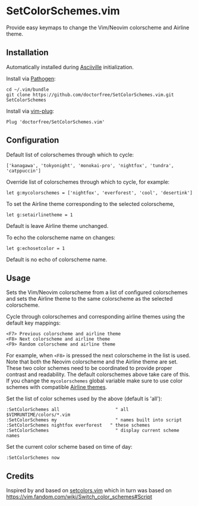 # SetColorSchemes.vim

Provide easy keymaps to change the Vim/Neovim colorscheme and Airline theme.

## Installation

Automatically installed during
[Asciiville](https://github.com/doctorfree/Asciiville)
initialization.

Install via [Pathogen](https://github.com/tpope/vim-pathogen):

    cd ~/.vim/bundle
    git clone https://github.com/doctorfree/SetColorSchemes.vim.git SetColorSchemes

Install via [vim-plug](https://github.com/junegunn/vim-plug):

    Plug 'doctorfree/SetColorSchemes.vim'

## Configuration

Default list of colorschemes through which to cycle:

    ['kanagawa', 'tokyonight', 'monokai-pro', 'nightfox', 'tundra', 'catppuccin']

Override list of colorschemes through which to cycle, for example:

    let g:mycolorschemes = ['nightfox', 'everforest', 'cool', 'desertink']

To set the Airline theme corresponding to the selected colorscheme,

    let g:setairlinetheme = 1

Default is leave Airline theme unchanged.

To echo the colorscheme name on changes:

    let g:echosetcolor = 1

Default is no echo of colorscheme name.

## Usage

Sets the Vim/Neovim colorscheme from a list of configured colorschemes and
sets the Airline theme to the same colorscheme as the selected colorscheme.

Cycle through colorschemes and corresponding airline themes using the default
key mappings:

    <F7> Previous colorscheme and airline theme
    <F8> Next colorscheme and airline theme
    <F9> Random colorscheme and airline theme

For example, when `<F8>` is pressed the next colorscheme in the list is used.
Note that both the Neovim colorscheme and the Airline theme are set. These
two color schemes need to be coordinated to provide proper contrast and
readability. The default colorschemes above take care of this. If you change
the `mycolorschemes` global variable make sure to use color schemes with
compatible [Airline themes](https://github.com/vim-airline/vim-airline-themes).

Set the list of color schemes used by the above (default is 'all'):

```vim
:SetColorSchemes all                     " all $VIMRUNTIME/colors/*.vim
:SetColorSchemes my                      " names built into script
:SetColorSchemes nightfox everforest   " these schemes
:SetColorSchemes                         " display current scheme names
```

Set the current color scheme based on time of day:

```vim
:SetColorSchemes now
```

## Credits

Inspired by and based on [setcolors.vim](https://github.com/felixhummel/setcolors.vim)
which in turn was based on https://vim.fandom.com/wiki/Switch_color_schemes#Script

